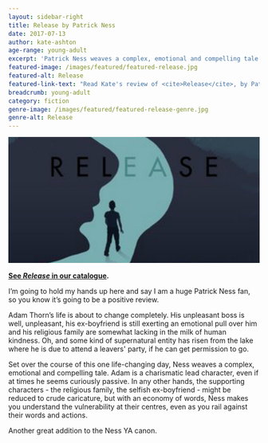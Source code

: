 ```yaml
---
layout: sidebar-right
title: Release by Patrick Ness
date: 2017-07-13
author: kate-ashton
age-range: young-adult
excerpt: 'Patrick Ness weaves a complex, emotional and compelling tale.'
featured-image: /images/featured/featured-release.jpg
featured-alt: Release
featured-link-text: "Read Kate's review of <cite>Release</cite>, by Patrick Ness."
breadcrumb: young-adult
category: fiction
genre-image: /images/featured/featured-release-genre.jpg
genre-alt: Release
---
```


![Release](/images/featured/featured-release.jpg)

**[See <cite>Release</cite> in our catalogue](https://suffolk.spydus.co.uk/cgi-bin/spydus.exe/ENQ/OPAC/BIBENQ?BRN=2152530).**

I’m going to hold my hands up here and say I am a huge Patrick Ness fan, so you know it’s going to be a positive review.

Adam Thorn’s life is about to change completely. His unpleasant boss is well, unpleasant, his ex-boyfriend is still exerting an emotional pull over him and his religious family are somewhat lacking in the milk of human kindness. Oh, and some kind of supernatural entity has risen from the lake where he is due to attend a leavers' party, if he can get permission to go.

Set over the course of this one life-changing day, Ness weaves a complex, emotional and compelling tale. Adam is a charismatic lead character, even if at times he seems curiously passive. In any other hands, the supporting characters - the religious family, the selfish ex-boyfriend - might be reduced to crude caricature,  but with an economy of words, Ness makes you understand the vulnerability at their centres, even as you rail against their words and actions.

Another great addition to the Ness YA canon.
